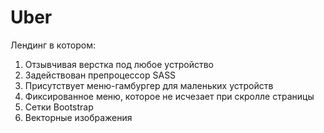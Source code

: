 # Uber

Лендинг в котором:
1. Отзывчивая верстка под любое устройство
2. Задействован препроцессор SASS
3. Присутствует меню-гамбургер для маленьких устройств
4. Фиксированное меню, которое не исчезает при скролле страницы
5. Сетки Bootstrap
6. Векторные изображения
